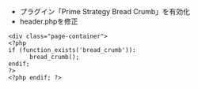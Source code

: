 - プラグイン「Prime Strategy Bread Crumb」を有効化  
- header.phpを修正  
```header.php
<div class="page-container">
<?php
if (function_exists('bread_crumb')):
      bread_crumb();
endif;
?>
<?php endif; ?>
```
